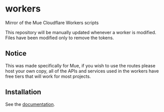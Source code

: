 # workers
Mirror of the Mue Cloudflare Workers scripts

This repository will be manually updated whenever a worker is modified. Files have been modified only to remove the tokens.

## Notice
This was made specifically for Mue, if you wish to use the routes please host your own copy, all of the APIs and services used in the workers have free tiers that will work for most projects.

## Installation
See the [documentation](https://docs.muetab.com/development/#proxy).
